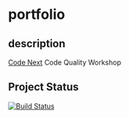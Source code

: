 # portfolio

## description
[Code Next](https://codenext.withgoogle.com/) Code Quality Workshop

## Project Status
[![Build Status](https://travis-ci.org//ugochinyere1/portfolio.svg?branch=master)](travis-ci.org/ugochinyere1/portfolio)
